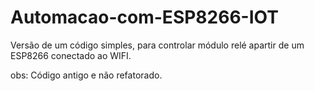 # Automacao-com-ESP8266-IOT



Versão de um código simples, para controlar módulo relé apartir de um ESP8266 conectado ao WIFI.

obs: Código antigo e não refatorado.

